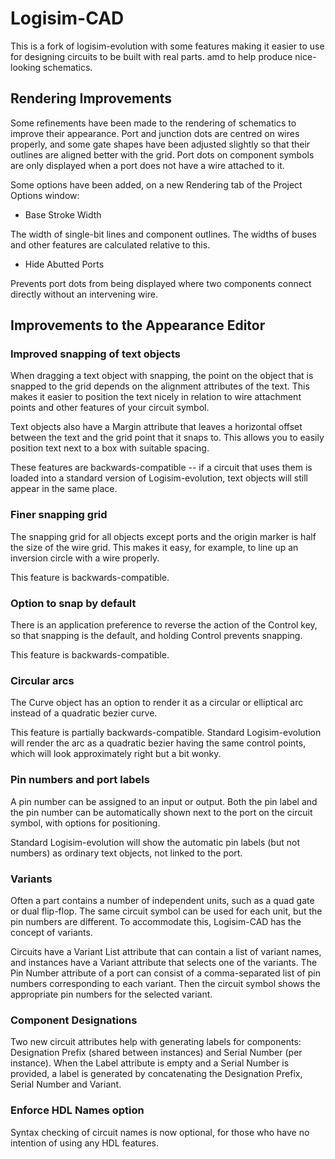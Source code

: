Logisim-CAD
===========

This is a fork of logisim-evolution with some features making it easier
to use for designing circuits to be built with real parts. amd to help
produce nice-looking schematics.

Rendering Improvements
----------------------

Some refinements have been made to the rendering of schematics to improve
their appearance. Port and junction dots are centred on wires properly, and
some gate shapes have been adjusted slightly so that their outlines are
aligned better with the grid. Port dots on component symbols are only
displayed when a port does not have a wire attached to it.

Some options have been added, on a new Rendering tab of the Project Options
window:

* Base Stroke Width

The width of single-bit lines and component outlines. The widths of buses
and other features are calculated relative to this.

* Hide Abutted Ports

Prevents port dots from being displayed where two components connect
directly without an intervening wire.

Improvements to the Appearance Editor
-------------------------------------

### Improved snapping of text objects

When dragging a text object with snapping, the point on
the object that is snapped to the grid depends on the alignment attributes of
the text. This makes it easier to position the text nicely in relation to
wire attachment points and other features of your circuit symbol.

Text objects also have a Margin attribute that leaves a horizontal offset
between the text and the grid point that it snaps to. This allows you to
easily position text next to a box with suitable spacing.

These features are backwards-compatible -- if a circuit that uses them is
loaded into a standard version of Logisim-evolution, text objects will
still appear in the same place.

### Finer snapping grid

The snapping grid for all objects except ports
and the origin marker is half the size of the wire grid. This makes it
easy, for example, to line up an inversion circle with a wire properly.

This feature is backwards-compatible.

### Option to snap by default

There is an application preference to reverse the action of the Control key,
so that snapping is the default, and holding Control prevents snapping.

This feature is backwards-compatible.

### Circular arcs

The Curve object has an option to render it as a circular or elliptical arc
instead of a quadratic bezier curve.

This feature is partially backwards-compatible. Standard Logisim-evolution will
render the arc as a quadratic bezier having the same control points, which will
look approximately right but a bit wonky.

### Pin numbers and port labels

A pin number can be assigned to an input or output. Both the pin label and the
pin number can be automatically shown next to the port on the circuit symbol,
with options for positioning.

Standard Logisim-evolution will show the automatic pin labels (but not numbers)
as ordinary text objects, not linked to the port.

### Variants

Often a part contains a number of independent units, such as a quad gate or
dual flip-flop. The same circuit symbol can be used for each unit, but the pin
numbers are different. To accommodate this, Logisim-CAD has the concept of
variants.

Circuits have a Variant List attribute that can contain a list of variant names,
and instances have a Variant attribute that selects one of the variants. The
Pin Number attribute of a port can consist of a comma-separated list of pin
numbers corresponding to each variant. Then the circuit symbol shows the
appropriate pin numbers for the selected variant.

### Component Designations

Two new circuit attributes help with generating labels for components:
Designation Prefix (shared between instances) and Serial Number (per instance).
When the Label attribute is empty and a Serial Number is provided, a label
is generated by concatenating the Designation Prefix, Serial Number and
Variant.

### Enforce HDL Names option

Syntax checking of circuit names is now optional, for those who have no
intention of using any HDL features.
